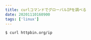 ```yaml
---
title: curlコマンドでグローバルIPを調べる
date: 20201110160900
tags: ['linux']
---
```


```bash
$ curl httpbin.org/ip
```
